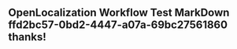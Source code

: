 <properties
ms.topic="hero-topic"
ms.test1="hero-topic"
ms.test2="test"/>

## OpenLocalization Workflow Test MarkDown ffd2bc57-0bd2-4447-a07a-69bc27561860 thanks!
